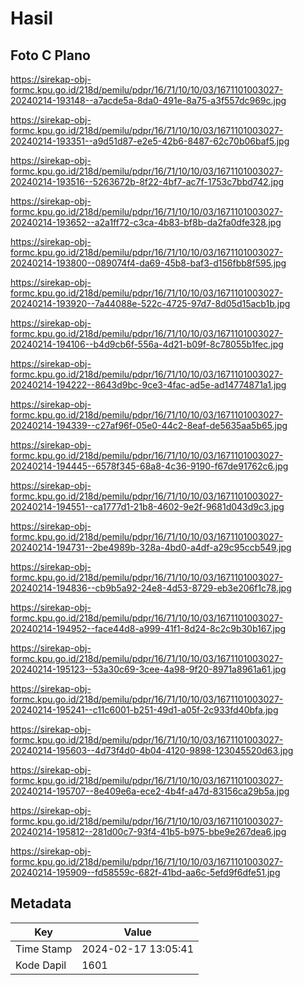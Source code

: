 # Hasil

## Foto C Plano

https://sirekap-obj-formc.kpu.go.id/218d/pemilu/pdpr/16/71/10/10/03/1671101003027-20240214-193148--a7acde5a-8da0-491e-8a75-a3f557dc969c.jpg

https://sirekap-obj-formc.kpu.go.id/218d/pemilu/pdpr/16/71/10/10/03/1671101003027-20240214-193351--a9d51d87-e2e5-42b6-8487-62c70b06baf5.jpg

https://sirekap-obj-formc.kpu.go.id/218d/pemilu/pdpr/16/71/10/10/03/1671101003027-20240214-193516--5263672b-8f22-4bf7-ac7f-1753c7bbd742.jpg

https://sirekap-obj-formc.kpu.go.id/218d/pemilu/pdpr/16/71/10/10/03/1671101003027-20240214-193652--a2a1ff72-c3ca-4b83-bf8b-da2fa0dfe328.jpg

https://sirekap-obj-formc.kpu.go.id/218d/pemilu/pdpr/16/71/10/10/03/1671101003027-20240214-193800--089074f4-da69-45b8-baf3-d156fbb8f595.jpg

https://sirekap-obj-formc.kpu.go.id/218d/pemilu/pdpr/16/71/10/10/03/1671101003027-20240214-193920--7a44088e-522c-4725-97d7-8d05d15acb1b.jpg

https://sirekap-obj-formc.kpu.go.id/218d/pemilu/pdpr/16/71/10/10/03/1671101003027-20240214-194106--b4d9cb6f-556a-4d21-b09f-8c78055b1fec.jpg

https://sirekap-obj-formc.kpu.go.id/218d/pemilu/pdpr/16/71/10/10/03/1671101003027-20240214-194222--8643d9bc-9ce3-4fac-ad5e-ad14774871a1.jpg

https://sirekap-obj-formc.kpu.go.id/218d/pemilu/pdpr/16/71/10/10/03/1671101003027-20240214-194339--c27af96f-05e0-44c2-8eaf-de5635aa5b65.jpg

https://sirekap-obj-formc.kpu.go.id/218d/pemilu/pdpr/16/71/10/10/03/1671101003027-20240214-194445--6578f345-68a8-4c36-9190-f67de91762c6.jpg

https://sirekap-obj-formc.kpu.go.id/218d/pemilu/pdpr/16/71/10/10/03/1671101003027-20240214-194551--ca1777d1-21b8-4602-9e2f-9681d043d9c3.jpg

https://sirekap-obj-formc.kpu.go.id/218d/pemilu/pdpr/16/71/10/10/03/1671101003027-20240214-194731--2be4989b-328a-4bd0-a4df-a29c95ccb549.jpg

https://sirekap-obj-formc.kpu.go.id/218d/pemilu/pdpr/16/71/10/10/03/1671101003027-20240214-194836--cb9b5a92-24e8-4d53-8729-eb3e206f1c78.jpg

https://sirekap-obj-formc.kpu.go.id/218d/pemilu/pdpr/16/71/10/10/03/1671101003027-20240214-194952--face44d8-a999-41f1-8d24-8c2c9b30b167.jpg

https://sirekap-obj-formc.kpu.go.id/218d/pemilu/pdpr/16/71/10/10/03/1671101003027-20240214-195123--53a30c69-3cee-4a98-9f20-8971a8961a61.jpg

https://sirekap-obj-formc.kpu.go.id/218d/pemilu/pdpr/16/71/10/10/03/1671101003027-20240214-195241--c11c6001-b251-49d1-a05f-2c933fd40bfa.jpg

https://sirekap-obj-formc.kpu.go.id/218d/pemilu/pdpr/16/71/10/10/03/1671101003027-20240214-195603--4d73f4d0-4b04-4120-9898-123045520d63.jpg

https://sirekap-obj-formc.kpu.go.id/218d/pemilu/pdpr/16/71/10/10/03/1671101003027-20240214-195707--8e409e6a-ece2-4b4f-a47d-83156ca29b5a.jpg

https://sirekap-obj-formc.kpu.go.id/218d/pemilu/pdpr/16/71/10/10/03/1671101003027-20240214-195812--281d00c7-93f4-41b5-b975-bbe9e267dea6.jpg

https://sirekap-obj-formc.kpu.go.id/218d/pemilu/pdpr/16/71/10/10/03/1671101003027-20240214-195909--fd58559c-682f-41bd-aa6c-5efd9f6dfe51.jpg


## Metadata

| Key        | Value               |
| ---------- | ------------------- |
| Time Stamp | 2024-02-17 13:05:41 |
| Kode Dapil | 1601                |




